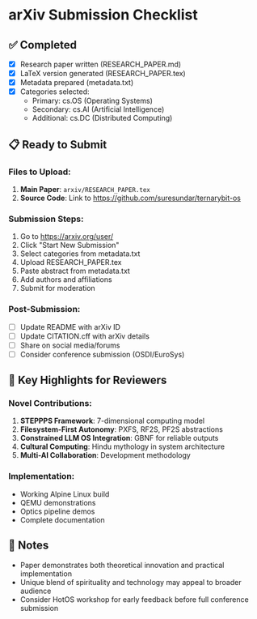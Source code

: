 # arXiv Submission Checklist

## ✅ Completed
- [x] Research paper written (RESEARCH_PAPER.md)
- [x] LaTeX version generated (RESEARCH_PAPER.tex)
- [x] Metadata prepared (metadata.txt)
- [x] Categories selected:
  - Primary: cs.OS (Operating Systems)
  - Secondary: cs.AI (Artificial Intelligence)
  - Additional: cs.DC (Distributed Computing)

## 📋 Ready to Submit

### Files to Upload:
1. **Main Paper**: `arxiv/RESEARCH_PAPER.tex`
2. **Source Code**: Link to https://github.com/suresundar/ternarybit-os

### Submission Steps:
1. Go to https://arxiv.org/user/
2. Click "Start New Submission"
3. Select categories from metadata.txt
4. Upload RESEARCH_PAPER.tex
5. Paste abstract from metadata.txt
6. Add authors and affiliations
7. Submit for moderation

### Post-Submission:
- [ ] Update README with arXiv ID
- [ ] Update CITATION.cff with arXiv details
- [ ] Share on social media/forums
- [ ] Consider conference submission (OSDI/EuroSys)

## 🎯 Key Highlights for Reviewers

### Novel Contributions:
1. **STEPPPS Framework**: 7-dimensional computing model
2. **Filesystem-First Autonomy**: PXFS, RF2S, PF2S abstractions
3. **Constrained LLM OS Integration**: GBNF for reliable outputs
4. **Cultural Computing**: Hindu mythology in system architecture
5. **Multi-AI Collaboration**: Development methodology

### Implementation:
- Working Alpine Linux build
- QEMU demonstrations
- Optics pipeline demos
- Complete documentation

## 📝 Notes
- Paper demonstrates both theoretical innovation and practical implementation
- Unique blend of spirituality and technology may appeal to broader audience
- Consider HotOS workshop for early feedback before full conference submission